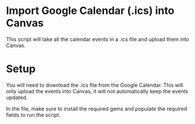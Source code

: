 # Import Google Calendar (.ics) into Canvas

This script will take all the calendar events in a .ics file and upload them into Canvas.

# Setup

You will need to download the .ics file from the Google Calendar.
This will only upload the events into Canvas, it will not automatically keep the events updated.

In the file, make sure to install the required gems and populate the required fields to run the script.
